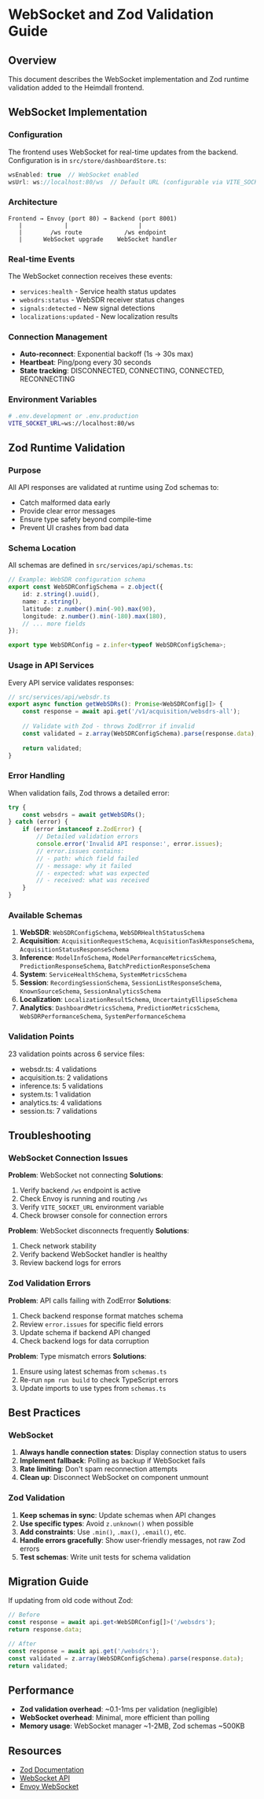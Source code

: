 # WebSocket and Zod Validation Guide

## Overview

This document describes the WebSocket implementation and Zod runtime validation added to the Heimdall frontend.

## WebSocket Implementation

### Configuration

The frontend uses WebSocket for real-time updates from the backend. Configuration is in `src/store/dashboardStore.ts`:

```typescript
wsEnabled: true  // WebSocket enabled
wsUrl: ws://localhost:80/ws  // Default URL (configurable via VITE_SOCKET_URL)
```

### Architecture

```
Frontend → Envoy (port 80) → Backend (port 8001)
   |            |                    |
   |        /ws route            /ws endpoint
   |      WebSocket upgrade    WebSocket handler
```

### Real-time Events

The WebSocket connection receives these events:

- `services:health` - Service health status updates
- `websdrs:status` - WebSDR receiver status changes
- `signals:detected` - New signal detections
- `localizations:updated` - New localization results

### Connection Management

- **Auto-reconnect**: Exponential backoff (1s → 30s max)
- **Heartbeat**: Ping/pong every 30 seconds
- **State tracking**: DISCONNECTED, CONNECTING, CONNECTED, RECONNECTING

### Environment Variables

```bash
# .env.development or .env.production
VITE_SOCKET_URL=ws://localhost:80/ws
```

## Zod Runtime Validation

### Purpose

All API responses are validated at runtime using Zod schemas to:
- Catch malformed data early
- Provide clear error messages
- Ensure type safety beyond compile-time
- Prevent UI crashes from bad data

### Schema Location

All schemas are defined in `src/services/api/schemas.ts`:

```typescript
// Example: WebSDR configuration schema
export const WebSDRConfigSchema = z.object({
    id: z.string().uuid(),
    name: z.string(),
    latitude: z.number().min(-90).max(90),
    longitude: z.number().min(-180).max(180),
    // ... more fields
});

export type WebSDRConfig = z.infer<typeof WebSDRConfigSchema>;
```

### Usage in API Services

Every API service validates responses:

```typescript
// src/services/api/websdr.ts
export async function getWebSDRs(): Promise<WebSDRConfig[]> {
    const response = await api.get('/v1/acquisition/websdrs-all');
    
    // Validate with Zod - throws ZodError if invalid
    const validated = z.array(WebSDRConfigSchema).parse(response.data);
    
    return validated;
}
```

### Error Handling

When validation fails, Zod throws a detailed error:

```typescript
try {
    const websdrs = await getWebSDRs();
} catch (error) {
    if (error instanceof z.ZodError) {
        // Detailed validation errors
        console.error('Invalid API response:', error.issues);
        // error.issues contains:
        // - path: which field failed
        // - message: why it failed
        // - expected: what was expected
        // - received: what was received
    }
}
```

### Available Schemas

1. **WebSDR**: `WebSDRConfigSchema`, `WebSDRHealthStatusSchema`
2. **Acquisition**: `AcquisitionRequestSchema`, `AcquisitionTaskResponseSchema`, `AcquisitionStatusResponseSchema`
3. **Inference**: `ModelInfoSchema`, `ModelPerformanceMetricsSchema`, `PredictionResponseSchema`, `BatchPredictionResponseSchema`
4. **System**: `ServiceHealthSchema`, `SystemMetricsSchema`
5. **Session**: `RecordingSessionSchema`, `SessionListResponseSchema`, `KnownSourceSchema`, `SessionAnalyticsSchema`
6. **Localization**: `LocalizationResultSchema`, `UncertaintyEllipseSchema`
7. **Analytics**: `DashboardMetricsSchema`, `PredictionMetricsSchema`, `WebSDRPerformanceSchema`, `SystemPerformanceSchema`

### Validation Points

23 validation points across 6 service files:
- websdr.ts: 4 validations
- acquisition.ts: 2 validations
- inference.ts: 5 validations
- system.ts: 1 validation
- analytics.ts: 4 validations
- session.ts: 7 validations

## Troubleshooting

### WebSocket Connection Issues

**Problem**: WebSocket not connecting
**Solutions**:
1. Verify backend `/ws` endpoint is active
2. Check Envoy is running and routing `/ws`
3. Verify `VITE_SOCKET_URL` environment variable
4. Check browser console for connection errors

**Problem**: WebSocket disconnects frequently
**Solutions**:
1. Check network stability
2. Verify backend WebSocket handler is healthy
3. Review backend logs for errors

### Zod Validation Errors

**Problem**: API calls failing with ZodError
**Solutions**:
1. Check backend response format matches schema
2. Review `error.issues` for specific field errors
3. Update schema if backend API changed
4. Check backend logs for data corruption

**Problem**: Type mismatch errors
**Solutions**:
1. Ensure using latest schemas from `schemas.ts`
2. Re-run `npm run build` to check TypeScript errors
3. Update imports to use types from `schemas.ts`

## Best Practices

### WebSocket

1. **Always handle connection states**: Display connection status to users
2. **Implement fallback**: Polling as backup if WebSocket fails
3. **Rate limiting**: Don't spam reconnection attempts
4. **Clean up**: Disconnect WebSocket on component unmount

### Zod Validation

1. **Keep schemas in sync**: Update schemas when API changes
2. **Use specific types**: Avoid `z.unknown()` when possible
3. **Add constraints**: Use `.min()`, `.max()`, `.email()`, etc.
4. **Handle errors gracefully**: Show user-friendly messages, not raw Zod errors
5. **Test schemas**: Write unit tests for schema validation

## Migration Guide

If updating from old code without Zod:

```typescript
// Before
const response = await api.get<WebSDRConfig[]>('/websdrs');
return response.data;

// After
const response = await api.get('/websdrs');
const validated = z.array(WebSDRConfigSchema).parse(response.data);
return validated;
```

## Performance

- **Zod validation overhead**: ~0.1-1ms per validation (negligible)
- **WebSocket overhead**: Minimal, more efficient than polling
- **Memory usage**: WebSocket manager ~1-2MB, Zod schemas ~500KB

## Resources

- [Zod Documentation](https://zod.dev/)
- [WebSocket API](https://developer.mozilla.org/en-US/docs/Web/API/WebSocket)
- [Envoy WebSocket](https://www.envoyproxy.io/docs/envoy/latest/intro/arch_overview/http/upgrades)
